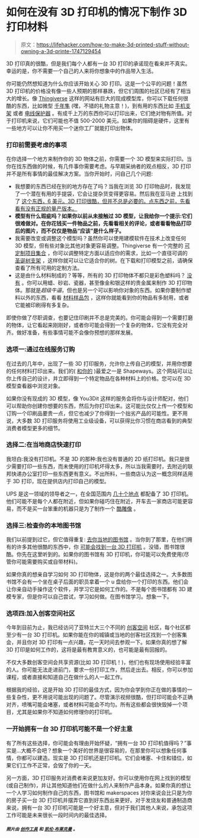 # 如何在没有 3D 打印机的情况下制作 3D 打印材料

> 原文：<https://lifehacker.com/how-to-make-3d-printed-stuff-without-owning-a-3d-printe-1747129454>

3D 打印真的很酷，但是我们每个人都有一台 3D 打印的承诺现在看来并不真实。幸运的是，你不需要一个自己的人来将你想象中的作品带入生活。



你可能仍然想知道为什么你应该开始关心 3D 打印。这是一个公平的问题！虽然 3D 打印机的价格没有像一些人预期的那样暴跌，但它们周围的社区已经有了相当大的增长。像 [Thingiverse](https://www.thingiverse.com/) 这样的网站有巨大的现成模型库，你可以下载任何很酷的东西，比如微型 [千年隼](http://www.thingiverse.com/thing:919475) (嘿，不错的礼物主意！)，到有用的东西比如 [手机支架](http://www.thingiverse.com/thing:1128880) 或者 [电线保护器](http://www.thingiverse.com/thing:742415) 。有成千上万的东西你可以打印出来，它们绝对物有所值。对于打印机来说，它们可能也不值 500-2000 美元。如果你的阻碍是硬件，这里有一些地方可以让你不用买一个迷你工厂就能打印出物体。

### **打印前需要考虑的事项**

在你选择一个地方来制作你的 3D 物体之前，你需要一个 3D 模型来实际打印。当你在找东西做的时候，有几件事你需要考虑。与早期采纳者的观点相反，3D 打印并不是所有事情的最佳解决方案。当你开始时，问自己几个问题:

*   我想要的东西已经在别的地方存在了吗？当我在浏览 3D 打印物品时，我发现了一个潜在有用的手提袋，它会让提杂货变得更容易。然后我在亚马逊 上找到了 [这个东西，6 美元。3D 打印很酷，但并不总是必要的。点东西之前，先看看有没有正规的量产版本。](http://www.amazon.com/Shopping-Grocery-Holder-Carrier-Kitchen/dp/B00CD3JOQI/ref=pd_sim_60_5?asc_campaign=InlineText&asc_refurl=https://lifehacker.com/how-to-make-3d-printed-stuff-without-owning-a-3d-printe-1747129454&asc_source=&dpID=41rgMzJ6dTL&dpSrc=sims&ie=UTF8&preST=_AC_UL160_SR160,160_&refRID=1ZGDK45XQ4E9QPR66XWR&tag=kinjalifehackerlink-20)
*   **模型有什么瑕疵吗？如果你以前从未接触过 3D 模型，让我给你一个提示:它们很难做对。在你花钱买一件物品之前，先看看相关的评论，或者看看物品打印后的图片，而不仅仅是物品“应该”是什么样子。**
*   我需要改变或调整这个模型吗？虽然你可以使用建模软件在技术上改变任何 3D 模型，但有些对象比其他对象更容易调整。Thingiverse 有一个完整的 [可定制项目集合](https://www.thingiverse.com/customizable/page:2) ，你可以调整特定方面以适应你的需求，比如一个直径可调的 [圣诞树支架](https://www.thingiverse.com/thing:1179064) ，这样你就可以让它适合你的树。在下载和打印模型之前，请确保查看了所有可用的定制方法。
*   这是由什么材料制成的？等等，所有的 3D 打印物体不都只是彩色塑料吗？ [没有](http://www.shapeways.com/materials) 。你可以用蜡、砂岩、瓷器，甚至像金和银这样的贵金属来制作 3D 打印物体。那就是*超级牛逼*，但也是另一个可以影响你对象的东西。如果你要制作塑料以外的东西，看看 [材料样品包](http://www.shapeways.com/material_sample_kits) ，这样你就能看到你的物品有多耐用，或者它能被印刷得有多复杂。

即使你做了尽职调查，也要记住印刷并不总是完美的。你可能会得到一个需要打磨的物体，让它看起来刚刚好，或者你可能会得到一个复杂的物体，它没有完全对齐。做好准备，有些事情可能不会像你预想的那样发展。

### **选项一:通过在线服务订购**

在过去的几年中，出现了一些 3D 打印服务，允许你上传自己的模型，并用你想要的任何材料打印出来。我们的( [和你的](https://lifehacker.com/five-best-3d-printing-services-1706410803) )最爱之一是 Shapeways。这个网站可以让你上传自己的设计，并立即得到一个特定物品在各种材料上的价格。您可以在 3D 模型查看器中浏览对象。

如果你没有现成的 3D 模型，像 You3Dit 这样的服务会将你与设计师配对，他们可以帮助你创建你想要的东西，然后为你打印出来。这可能比仅仅上传一个模型和订购一个印刷品要贵一点，但它也减少了你得到一个拙劣产品的可能性。更不用说，大多数 3D 打印服务将使用工业级设备，可以获得比你习惯在商店看到的典型消费者模型更多的细节。

### **选择二:在当地商店快速打印**

我坦白:我没有打印机。不是 3D 的那种:我也没有普通的 2D 纸打印机。我只是很少需要打印一些东西，而未使用的打印机坏得太多，所以当我需要时，去附近的联邦快递办公室打印一些东西更有意义。不出所料，一些商店认为这一概念同样适用于 3D 打印，现在提供店内打印自己的模型。

UPS 是这一领域的领导者之一，在全国范围内 [几十个地点](https://www.theupsstore.com/print/3d-printing/locations) 都配备了 3D 打印机。他们可能不是每个人都在附近，但如果你碰巧住在附近，开车去一家商店可能更容易，而不是买一台笨重的机器只是为了制作一个 [酷雕像](http://www.thingiverse.com/thing:126671) 。

### **选择三:检查你的本地图书馆**

我们以前提到过它，但它值得重复: [去你当地的图书馆](http://lifehacker.com/the-best-uses-for-your-local-library-that-arent-just-513143578) 。当你到了那里，在他们拥有的许多其他很酷的东西中，你 [可能会找到一台 3D 打印机](http://3dprint.com/40170/library-3d-printing-services/) 。没错，图书馆很酷。你先在这里听到的。如果你的图书馆有 3D 打印机，你可能可以免费使用(尽管你可能需要购买或自带材料)。

如果你真的想亲自学习如何 3D 打印物体，这是你的两个最佳选择之一。大多数图书馆不会有一个坐在桌子后面的职员拿着一个 u 盘给你一个打印的东西。他们会让你亲自动手操作这个软件，并学习它是如何工作的。不是每个图书馆都有 3D 建模专家，但是你可以自己尝试，学习如何做。在图书馆学习。想象一下。

### **选项四:加入创客空间社区**

今年到目前为止，我已经访问了亚特兰大三个不同的 [创客空间](https://makerspace.com/) 社区，每个社区都至少有一台 3D 打印机。如果你能在你的城镇或当地的创客社区找到一个创客集会，并且你对 3D 打印有一点兴趣，花一天时间去参观一下。如果你真的想了解 3D 打印是如何工作的，这将是最有教育意义的，也可能是最有回报的。

不仅大多数创客空间会共享资源(比如 3D 打印机！)，他们也有现场使用经验丰富的人。你可能无法走进前门，要求一份打印工作，然后走出去。相反，你可以参加课程，或者直接和知道自己在做什么的人一起工作。

根据我的经验，这是开始 3D 打印的最佳方式，因为你会学到你正在做的事情的一些复杂性，更不用说可能出现的问题了。尽管演示视频很酷，但打印可能会不正确对齐，喷嘴可能会堵塞，或者材料可能会不均匀。所有这些都会很快毁掉一个项目，尤其是如果你不知道如何修理你的打印机。

### **一开始拥有一台 3D 打印机可能不是一个好主意**

有了所有这些选择，你可能会有理由开始怀疑，“拥有一台 3D 打印机值得吗？”事实是...大概不会吧？想象一个美好的世界是很容易的，在那里你可以想象任何事情，你都可以建造。现实是 3D 打印机还是打印机。它们会堵塞、卡住和错位，如果它们工作不正常，会毁了你的一天。

另一方面，3D 打印服务对消费者来说更加友好。你可以使用你在网上找到的模型(或自己制作)，并让其他知道他们在做什么的人来制作产品本身。如果你真的想让一个人学习如何制作自己的东西，图书馆和 makerspaces 对你来说会比只是为你的房子买一台 3D 打印机并摆弄它直到好东西出来更好。对于发烧友和普通制造商来说，拥有一台 3D 打印机可能是一个好主意，但对于我们其他人来说，承包这项工作可能是未来很长一段时间内的最佳选择。

#### <small>*照片由*</small> [<small>*创作工具*</small>](https://www.flickr.com/photos/creative_tools/14069230192/) <small>*和*</small> [<small>*凯伦·布莱克曼*</small>](https://www.flickr.com/photos/rbainfo/19968497991/) <small>*。*</small>